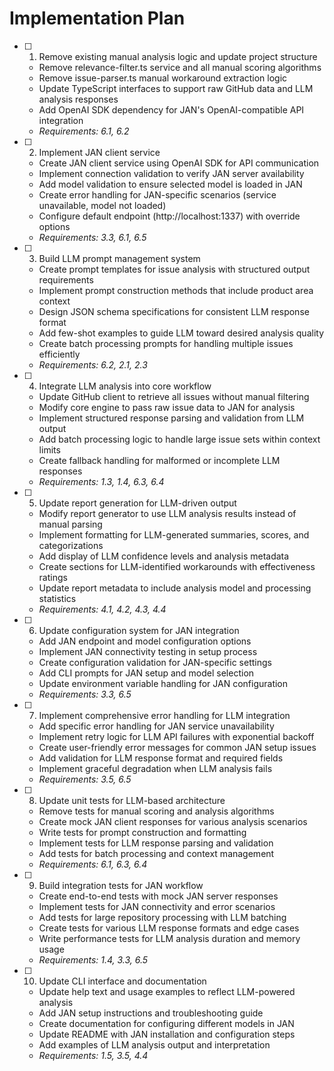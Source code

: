 # Implementation Plan

- [ ] 1. Remove existing manual analysis logic and update project structure

  - Remove relevance-filter.ts service and all manual scoring algorithms
  - Remove issue-parser.ts manual workaround extraction logic
  - Update TypeScript interfaces to support raw GitHub data and LLM analysis responses
  - Add OpenAI SDK dependency for JAN's OpenAI-compatible API integration
  - _Requirements: 6.1, 6.2_

- [ ] 2. Implement JAN client service

  - Create JAN client service using OpenAI SDK for API communication
  - Implement connection validation to verify JAN server availability
  - Add model validation to ensure selected model is loaded in JAN
  - Create error handling for JAN-specific scenarios (service unavailable, model not loaded)
  - Configure default endpoint (http://localhost:1337) with override options
  - _Requirements: 3.3, 6.1, 6.5_

- [ ] 3. Build LLM prompt management system

  - Create prompt templates for issue analysis with structured output requirements
  - Implement prompt construction methods that include product area context
  - Design JSON schema specifications for consistent LLM response format
  - Add few-shot examples to guide LLM toward desired analysis quality
  - Create batch processing prompts for handling multiple issues efficiently
  - _Requirements: 6.2, 2.1, 2.3_

- [ ] 4. Integrate LLM analysis into core workflow

  - Update GitHub client to retrieve all issues without manual filtering
  - Modify core engine to pass raw issue data to JAN for analysis
  - Implement structured response parsing and validation from LLM output
  - Add batch processing logic to handle large issue sets within context limits
  - Create fallback handling for malformed or incomplete LLM responses
  - _Requirements: 1.3, 1.4, 6.3, 6.4_

- [ ] 5. Update report generation for LLM-driven output

  - Modify report generator to use LLM analysis results instead of manual parsing
  - Implement formatting for LLM-generated summaries, scores, and categorizations
  - Add display of LLM confidence levels and analysis metadata
  - Create sections for LLM-identified workarounds with effectiveness ratings
  - Update report metadata to include analysis model and processing statistics
  - _Requirements: 4.1, 4.2, 4.3, 4.4_

- [ ] 6. Update configuration system for JAN integration

  - Add JAN endpoint and model configuration options
  - Implement JAN connectivity testing in setup process
  - Create configuration validation for JAN-specific settings
  - Add CLI prompts for JAN setup and model selection
  - Update environment variable handling for JAN configuration
  - _Requirements: 3.3, 6.5_

- [ ] 7. Implement comprehensive error handling for LLM integration

  - Add specific error handling for JAN service unavailability
  - Implement retry logic for LLM API failures with exponential backoff
  - Create user-friendly error messages for common JAN setup issues
  - Add validation for LLM response format and required fields
  - Implement graceful degradation when LLM analysis fails
  - _Requirements: 3.5, 6.5_

- [ ] 8. Update unit tests for LLM-based architecture

  - Remove tests for manual scoring and analysis algorithms
  - Create mock JAN client responses for various analysis scenarios
  - Write tests for prompt construction and formatting
  - Implement tests for LLM response parsing and validation
  - Add tests for batch processing and context management
  - _Requirements: 6.1, 6.3, 6.4_

- [ ] 9. Build integration tests for JAN workflow

  - Create end-to-end tests with mock JAN server responses
  - Implement tests for JAN connectivity and error scenarios
  - Add tests for large repository processing with LLM batching
  - Create tests for various LLM response formats and edge cases
  - Write performance tests for LLM analysis duration and memory usage
  - _Requirements: 1.4, 3.3, 6.5_

- [ ] 10. Update CLI interface and documentation

  - Update help text and usage examples to reflect LLM-powered analysis
  - Add JAN setup instructions and troubleshooting guide
  - Create documentation for configuring different models in JAN
  - Update README with JAN installation and configuration steps
  - Add examples of LLM analysis output and interpretation
  - _Requirements: 1.5, 3.5, 4.4_
